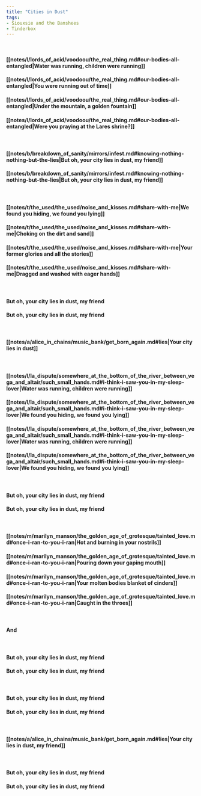 ```yaml
---
title: "Cities in Dust"
tags:
- Siouxsie and the Banshees
- Tinderbox
---
```

&nbsp;
#### [[notes/l/lords_of_acid/voodoou/the_real_thing.md#our-bodies-all-entangled|Water was running, children were running]]
#### [[notes/l/lords_of_acid/voodoou/the_real_thing.md#our-bodies-all-entangled|You were running out of time]]
#### [[notes/l/lords_of_acid/voodoou/the_real_thing.md#our-bodies-all-entangled|Under the mountain, a golden fountain]]
#### [[notes/l/lords_of_acid/voodoou/the_real_thing.md#our-bodies-all-entangled|Were you praying at the Lares shrine?]]
&nbsp;
#### [[notes/b/breakdown_of_sanity/mirrors/infest.md#knowing-nothing-nothing-but-the-lies|But oh, your city lies in dust, my friend]]
#### [[notes/b/breakdown_of_sanity/mirrors/infest.md#knowing-nothing-nothing-but-the-lies|But oh, your city lies in dust, my friend]]
&nbsp;
#### [[notes/t/the_used/the_used/noise_and_kisses.md#share-with-me|We found you hiding, we found you lying]]
#### [[notes/t/the_used/the_used/noise_and_kisses.md#share-with-me|Choking on the dirt and sand]]
#### [[notes/t/the_used/the_used/noise_and_kisses.md#share-with-me|Your former glories and all the stories]]
#### [[notes/t/the_used/the_used/noise_and_kisses.md#share-with-me|Dragged and washed with eager hands]]
&nbsp;
#### But oh, your city lies in dust, my friend
#### But oh, your city lies in dust, my friend
&nbsp;
#### [[notes/a/alice_in_chains/music_bank/get_born_again.md#lies|Your city lies in dust]]
&nbsp;
#### [[notes/l/la_dispute/somewhere_at_the_bottom_of_the_river_between_vega_and_altair/such_small_hands.md#i-think-i-saw-you-in-my-sleep-lover|Water was running, children were running]]
#### [[notes/l/la_dispute/somewhere_at_the_bottom_of_the_river_between_vega_and_altair/such_small_hands.md#i-think-i-saw-you-in-my-sleep-lover|We found you hiding, we found you lying]]
#### [[notes/l/la_dispute/somewhere_at_the_bottom_of_the_river_between_vega_and_altair/such_small_hands.md#i-think-i-saw-you-in-my-sleep-lover|Water was running, children were running]]
#### [[notes/l/la_dispute/somewhere_at_the_bottom_of_the_river_between_vega_and_altair/such_small_hands.md#i-think-i-saw-you-in-my-sleep-lover|We found you hiding, we found you lying]]
&nbsp;
#### But oh, your city lies in dust, my friend
#### But oh, your city lies in dust, my friend
&nbsp;
#### [[notes/m/marilyn_manson/the_golden_age_of_grotesque/tainted_love.md#once-i-ran-to-you-i-ran|Hot and burning in your nostrils]]
#### [[notes/m/marilyn_manson/the_golden_age_of_grotesque/tainted_love.md#once-i-ran-to-you-i-ran|Pouring down your gaping mouth]]
#### [[notes/m/marilyn_manson/the_golden_age_of_grotesque/tainted_love.md#once-i-ran-to-you-i-ran|Your molten bodies blanket of cinders]]
#### [[notes/m/marilyn_manson/the_golden_age_of_grotesque/tainted_love.md#once-i-ran-to-you-i-ran|Caught in the throes]]
&nbsp;
#### And
&nbsp;
#### But oh, your city lies in dust, my friend
#### But oh, your city lies in dust, my friend
&nbsp;
#### But oh, your city lies in dust, my friend
#### But oh, your city lies in dust, my friend
&nbsp;
#### [[notes/a/alice_in_chains/music_bank/get_born_again.md#lies|Your city lies in dust, my friend]]
&nbsp;
#### But oh, your city lies in dust, my friend
#### But oh, your city lies in dust, my friend
